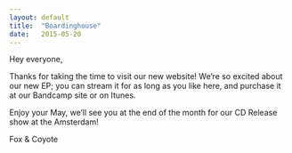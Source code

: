 ```yaml
---
layout: default
title:  "Boardinghouse"
date:   2015-05-20
---
```


Hey everyone,

Thanks for taking the time to visit our new website! We’re so excited about our new EP; you can stream it for as long as you like here, and purchase it at our Bandcamp site or on Itunes.
<!--more-->
Enjoy your May, we’ll see you at the end of the month for our CD Release show at the Amsterdam!

Fox & Coyote